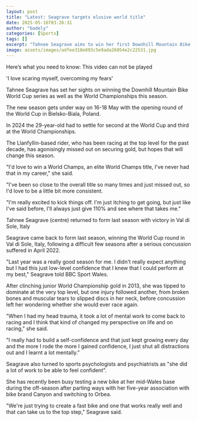 ```yaml
---
layout: post
title: "Latest: Seagrave targets elusive world title"
date: 2025-05-16T03:26:31
author: "badely"
categories: [Sports]
tags: []
excerpt: "Tahnee Seagrave aims to win her first Downhill Mountain Bike World Cup series as well as the World Championships this season."
image: assets/images/adfee318e893c5e9ada26054e2c22531.jpg
---
```


Here’s what you need to know: This video can not be played

'I love scaring myself, overcoming my fears'

Tahnee Seagrave has set her sights on winning the Downhill Mountain Bike World Cup series as well as the World Championships this season.

The new season gets under way on 16-18 May with the opening round of the World Cup in Bielsko-Biala, Poland.

In 2024 the 29-year-old had to settle for second at the World Cup and third at the World Championships.

The Llanfyllin-based rider, who has been racing at the top level for the past decade, has agonisingly missed out on securing gold, but hopes that will change this season.

"I'd love to win a World Champs, an elite World Champs title, I've never had that in my career," she said.

"I've been so close to the overall title so many times and just missed out, so I'd love to be a little bit more consistent.

"I'm really excited to kick things off. I'm just itching to get going, but just like I've said before, I'll always just give 110% and see where that takes me."

Tahnee Seagrave (centre) returned to form last season with victory in Val di Sole, Italy

Seagrave came back to form last season, winning the World Cup round in Val di Sole, Italy, following a difficult few seasons after a serious concussion suffered in April 2022.

"Last year was a really good season for me. I didn't really expect anything but I had this just low-level confidence that I knew that I could perform at my best," Seagrave told BBC Sport Wales.

After clinching junior World Championship gold in 2013, she was tipped to dominate at the very top level, but one injury followed another, from broken bones and muscular tears to slipped discs in her neck, before concussion left her wondering whether she would ever race again.

"When I had my head trauma, it took a lot of mental work to come back to racing and I think that kind of changed my perspective on life and on racing," she said.

"I really had to build a self-confidence and that just kept growing every day and the more I rode the more I gained confidence, I just shut all distractions out and I learnt a lot mentally."

Seagrave also turned to sports psychologists and psychiatrists as "she did a lot of work to be able to feel confident".

She has recently been busy testing a new bike at her mid-Wales base during the off-season after parting ways with her five-year association with bike brand Canyon and switching to Orbea.

"We're just trying to create a fast bike and one that works really well and that can take us to the top step," Seagrave said.


